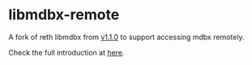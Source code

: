 # libmdbx-remote

A fork of reth libmdbx from [v1.1.0](https://github.com/paradigmxyz/reth/commit/1ba631ba9581973e7c6cadeea92cfe1802aceb4a) to support accessing mdbx remotely.

Check the full introduction at [here](https://github.com/wtdcode/mdbx-remote).
